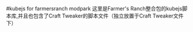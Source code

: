 #kubejs for farmersranch modpark
这里是Farmer's Ranch整合包的kubejs脚本库,并且也包含了Craft Tweaker的脚本文件（独立放置于Craft Tweaker文件下）
